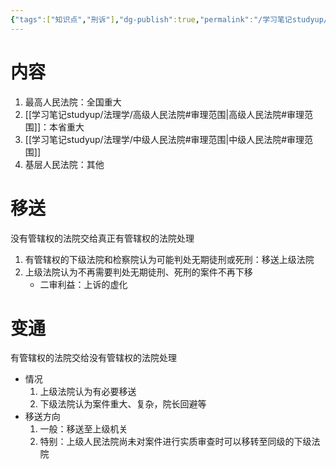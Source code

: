 ```yaml
---
{"tags":["知识点","刑诉"],"dg-publish":true,"permalink":"/学习笔记studyup/刑事诉讼法/级别管辖/","dgPassFrontmatter":true,"created":"2024-11-10T21:24:44.625+08:00","updated":"2024-11-11T17:05:05.203+08:00"}
---
```


# 内容
1. 最高人民法院：全国重大
2. [[学习笔记studyup/法理学/高级人民法院#审理范围\|高级人民法院#审理范围]]：本省重大
3. [[学习笔记studyup/法理学/中级人民法院#审理范围\|中级人民法院#审理范围]]
4. 基层人民法院：其他
# 移送
没有管辖权的法院交给真正有管辖权的法院处理
1. 有管辖权的下级法院和检察院认为可能判处无期徒刑或死刑：移送上级法院
2. 上级法院认为不再需要判处无期徒刑、死刑的案件不再下移
	- 二审利益：上诉的虚化
# 变通
有管辖权的法院交给没有管辖权的法院处理
- 情况
	1. 上级法院认为有必要移送
	2. 下级法院认为案件重大、复杂，院长回避等
- 移送方向
	1. 一般：移送至上级机关
	2. 特别：上级人民法院尚未对案件进行实质审查时可以移转至同级的下级法院